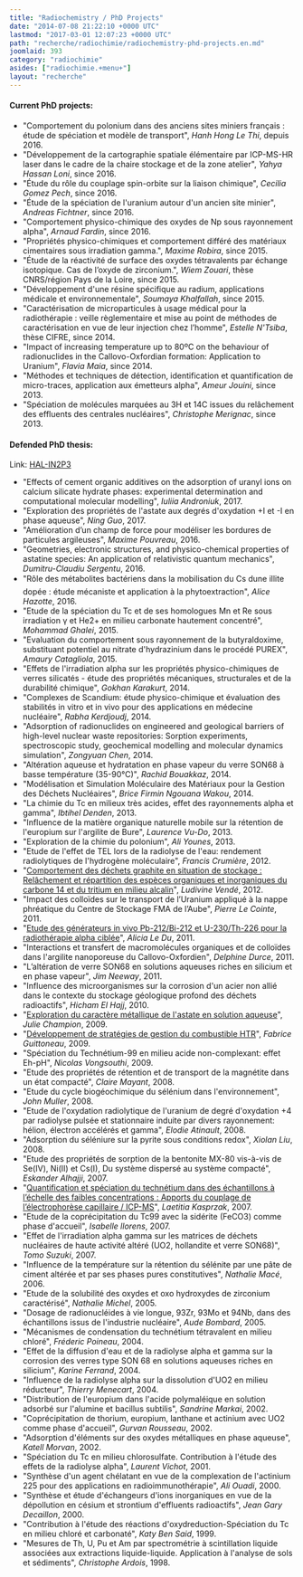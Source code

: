 ```yaml
---
title: "Radiochemistry / PhD Projects"
date: "2014-07-08 21:22:10 +0000 UTC"
lastmod: "2017-03-01 12:07:23 +0000 UTC"
path: "recherche/radiochimie/radiochemistry-phd-projects.en.md"
joomlaid: 393
category: "radiochimie"
asides: ["radiochimie.+menu+"]
layout: "recherche"
---
```

#### **Current PhD projects:**

*   "Comportement du polonium dans des anciens sites miniers français : étude de spéciation et modèle de transport", _Hanh Hong Le Thi_, depuis 2016.
*   "Développement de la cartographie spatiale élémentaire par ICP-MS-HR laser dans le cadre de la chaire stockage et de la zone atelier", _Yahya Hassan Loni_, since 2016.
*   "Étude du rôle du couplage spin-orbite sur la liaison chimique", _Cecilia Gomez Pech_, since 2016.
*   "Étude de la spéciation de l'uranium autour d'un ancien site minier", _Andreas Fichtner_, since 2016.
*   "Comportement physico-chimique des oxydes de Np sous rayonnement alpha", _Arnaud Fardin_, since 2016.
*   "Propriétés physico-chimiques et comportement différé des matériaux cimentaires sous irradiation gamma.", _Maxime Robira_, since 2015.
*   "Étude de la réactivité de surface des oxydes tétravalents par échange isotopique. Cas de l’oxyde de zirconium.", _Wiem Zouari_, thèse CNRS/région Pays de la Loire, since 2015.
*   "Développement d'une résine spécifique au radium, applications médicale et environnementale", _Soumaya Khalfallah_, since 2015.
*   "Caractérisation de microparticules à usage médical pour la radiothérapie : veille règlementaire et mise au point de méthodes de caractérisation en vue de leur injection chez l’homme", _Estelle N'Tsiba_, thèse CIFRE, since 2014.
*   "Impact of increasing temperature up to 80ºC on the behaviour of radionuclides in the Callovo-Oxfordian formation: Application to Uranium", _Flavia Maia_, since 2014.
*   "Méthodes et techniques de détection, identification et quantification de micro-traces, application aux émetteurs alpha", _Ameur Jouini_, since 2013.
*   "Spéciation de molécules marquées au 3H et 14C issues du relâchement des effluents des centrales nucléaires", _Christophe Merignac_, since 2013.

#### **Defended PhD thesis:**

Link: [HAL-IN2P3](http://hal.in2p3.fr/search/index/?qa[localReference_s][]=SUBATECH-Radiochimie&sort=producedDate_tdate+desc&docType_s=THESE)

*   "Effects of cement organic additives on the adsorption of uranyl ions on calcium silicate hydrate phases: experimental determination and computational molecular modelling", _Iuliia Androniuk_, 2017.
*   "Exploration des propriétés de l'astate aux degrés d'oxydation +I et -I en phase aqueuse", _Ning Guo_, 2017.
*   "Amélioration d’un champ de force pour modéliser les bordures de particules argileuses", _Maxime Pouvreau_, 2016.
*   "Geometries, electronic structures, and physico-chemical properties of astatine species: An application of relativistic quantum mechanics", _Dumitru-Claudiu Sergentu_, 2016.
*   "Rôle des métabolites bactériens dans la mobilisation du Cs dune illite dopée : étude mécaniste et application à la phytoextraction", _Alice Hazotte_, 2016.
*   "Etude de la spéciation du Tc et de ses homologues Mn et Re sous irradiation γ et He2+ en milieu carbonate hautement concentré", _Mohammad Ghalei_, 2015.
*   "Evaluation du comportement sous rayonnement de la butyraldoxime, substituant potentiel au nitrate d'hydrazinium dans le procédé PUREX", _Amaury Catagliola_, 2015.
*   "Effets de l'irradiation alpha sur les propriétés physico-chimiques de verres silicatés - étude des propriétés mécaniques, structurales et de la durabilité chimique", _Gokhan Karakurt_, 2014.
*   "Complexes de Scandium: étude physico-chimique et évaluation des stabilités in vitro et in vivo pour des applications en médecine nucléaire", _Rabha Kerdjoudj_, 2014.
*   "Adsorption of radionuclides on engineered and geological barriers of high-level nuclear waste repositories: Sorption experiments, spectroscopic study, geochemical modelling and molecular dynamics simulation", _Zongyuan Chen_, 2014.
*   "Altération aqueuse et hydratation en phase vapeur du verre SON68 à basse température (35-90°C)", _Rachid Bouakkaz_, 2014.
*   "Modélisation et Simulation Moléculaire des Matériaux pour la Gestion des Déchets Nucléaires", _Brice Firmin Ngouana Wakou_, 2014.
*   "La chimie du Tc en milieux très acides, effet des rayonnements alpha et gamma", _Ibtihel Denden_, 2013.
*   "Influence de la matière organique naturelle mobile sur la rétention de l'europium sur l'argilite de Bure", _Laurence Vu-Do_, 2013.
*   "Exploration de la chimie du polonium", _Ali Younes_, 2013.
*   "Etude de l'effet de TEL lors de la radiolyse de l'eau: rendement radiolytiques de l'hydrogène moléculaire", _Francis Crumière_, 2012.
*   "[Comportement des déchets graphite en situation de stockage : Relâchement et répartition des espèces organiques et inorganiques du carbone 14 et du tritium en milieu alcalin](http://tel.archives-ouvertes.fr/docs/00/77/06/71/PDF/Vende_L_10_2012.pdf)", _Ludivine Vendé_, 2012.
*   "Impact des colloïdes sur le transport de l’Uranium appliqué à la nappe phréatique du Centre de Stockage FMA de l’Aube", _Pierre Le Cointe_, 2011.
*   "[Etude des générateurs in vivo Pb-212/Bi-212 et U-230/Th-226 pour la radiothérapie alpha ciblée](http://tel.archives-ouvertes.fr/docs/00/77/94/81/PDF/these_A.LeDu.pdf)", _Alicia Le Du_, 2011.
*   "Interactions et transfert de macromolécules organiques et de colloïdes dans l'argilite nanoporeuse du Callovo-Oxfordien", _Delphine Durce_, 2011.
*   "L’altération de verre SON68 en solutions aqueuses riches en silicium et en phase vapeur", _Jim Neeway_, 2011.
*   "Influence des microorganismes sur la corrosion d'un acier non allié dans le contexte du stockage géologique profond des déchets radioactifs", _Hicham El Hajj_, 2010.
*   "[Exploration du caractère métallique de l'astate en solution aqueuse](http://tel.archives-ouvertes.fr/docs/00/45/09/09/PDF/Manuscrit_veresion_finale.pdf)", _Julie Champion_, 2009.
*   "[Développement de stratégies de gestion du combustible HTR](http://tel.archives-ouvertes.fr/index.php?halsid=52hm29lrrfujkficsh3dp2cah3&view_this_doc=tel-00456995&version=1)", _Fabrice Guittoneau_, 2009.
*   "Spéciation du Technétium-99 en milieu acide non-complexant: effet Eh-pH", _Nicolas Vongsouthi_, 2009.
*   "Etude des propriétés de rétention et de transport de la magnétite dans un état compacté", _Claire Mayant_, 2008.
*   "Etude du cycle biogéochimique du sélénium dans l'environnement", _John Muller_, 2008.
*   "Etude de l'oxydation radiolytique de l'uranium de degré d'oxydation +4 par radiolyse pulsée et stationnaire induite par divers rayonnement: hélion, électron accélérés et gamma", _Elodie Atinault_, 2008.
*   "Adsorption du séléniure sur la pyrite sous conditions redox", _Xiolan Liu_, 2008.
*   "Etude des propriétés de sorption de la bentonite MX-80 vis-à-vis de Se(IV), Ni(II) et Cs(I), Du système dispersé au système compacté", _Eskander Alhajji_, 2007.
*   "[Quantification et spéciation du technétium dans des échantillons à l’échelle des faibles concentrations : Apports du couplage de l’électrophorèse capillaire / ICP-MS](http://www.irsn.fr/FR/Larecherche/Formation_recherche/Theses/Theses-soutenues/DRPH/Documents/2007-These-Kasprzak.pdf)", _Laetitia Kasprzak_, 2007.
*   "Etude de la coprécipitation du Tc99 avec la sidérite (FeCO3) comme phase d'accueil", _Isabelle llorens_, 2007.
*   "Effet de l'irradiation alpha gamma sur les matrices de déchets nucléaires de haute activité altéré (UO2, hollandite et verre SON68)", _Tomo Suzuki_, 2007.
*   "Influence de la température sur la rétention du sélénite par une pâte de ciment altérée et par ses phases pures constitutives", _Nathalie Macé_, 2006.
*   "Etude de la solubilité des oxydes et oxo hydroxydes de zirconium caractérisé", _Nathalie Michel_, 2005.
*   "Dosage de radionucléides à vie longue, 93Zr, 93Mo et 94Nb, dans des échantillons issus de l'industrie nucléaire", _Aude Bombard_, 2005.
*   "Mécanismes de condensation du technétium tétravalent en milieu chloré", _Fréderic Poineau_, 2004.
*   "Effet de la diffusion d'eau et de la radiolyse alpha et gamma sur la corrosion des verres type SON 68 en solutions aqueuses riches en silicium", _Karine Ferrand_, 2004.
*   "Influence de la radiolyse alpha sur la dissolution d'UO2 en milieu réducteur", _Thierry Menecart_, 2004.
*   "Distribution de l'europium dans l'acide polymaléique en solution adsorbé sur l'alumine et bacillus subtilis", _Sandrine Markai_, 2002.
*   "Coprécipitation de thorium, europium, lanthane et actinium avec UO2 comme phase d'accueil", _Gurvan Rousseau_, 2002.
*   "Adsorption d'éléments sur des oxydes métalliques en phase aqueuse", _Katell Morvan_, 2002.
*   "Spéciation du Tc en milieu chlorosulfate. Contribution à l'étude des effets de la radiolyse alpha", _Laurent Vichot_, 2001.
*   "Synthèse d'un agent chélatant en vue de la complexation de l'actinium 225 pour des applications en radioimmunothérapie", _Ali Ouadi_, 2000.
*   "Synthèse et étude d'échangeurs d'ions inorganiques en vue de la dépollution en césium et strontium d'effluents radioactifs", _Jean Gary Decaillon_, 2000.
*   "Contribution à l'étude des réactions d'oxydreduction-Spéciation du Tc en milieu chloré et carbonaté", _Katy Ben Said_, 1999.
*   "Mesures de Th, U, Pu et Am par spectrométrie à scintillation liquide associées aux extractions liquide-liquide. Application à l'analyse de sols et sédiments", _Christophe Ardois_, 1998.
